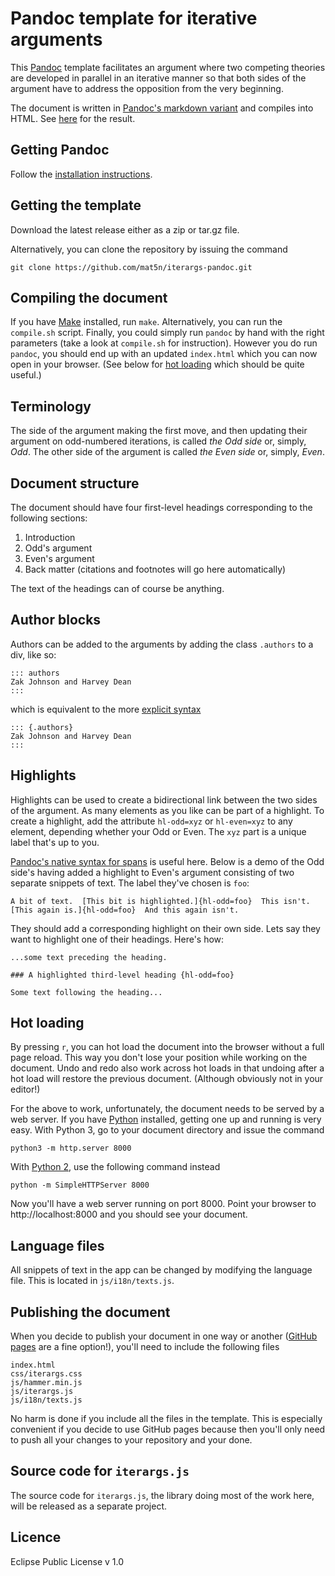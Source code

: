 
# Pandoc template for iterative arguments

This [Pandoc][pd-org] template facilitates an argument where two
competing theories are developed in parallel in an iterative manner so
that both sides of the argument have to address the opposition from
the very beginning.

The document is written in [Pandoc's markdown variant][pd-md] and
compiles into HTML.  See [here][res] for the result.

[pd-org]: http://pandoc.org 
[pd-md]: https://pandoc.org/MANUAL.html#pandocs-markdown
[res]: http://mat5n.github.io/iterargs-pandoc/

## Getting Pandoc

Follow the [installation instructions][pd-inst].

[pd-inst]: https://pandoc.org/installing.html

## Getting the template

Download the latest release either as a zip or tar.gz file.

Alternatively, you can clone the repository by issuing the command

```
git clone https://github.com/mat5n/iterargs-pandoc.git
```

## Compiling the document

If you have [Make][make] installed, run `make`.  Alternatively, you
can run the `compile.sh` script.  Finally, you could simply run
`pandoc` by hand with the right parameters (take a look at
`compile.sh` for instruction).  However you do run `pandoc`, you
should end up with an updated `index.html` which you can now open in
your browser.  (See below for [hot loading](#hot-loading) which should
be quite useful.)

[make]: https://www.gnu.org/software/make/

## Terminology 

The side of the argument making the first move, and then updating
their argument on odd-numbered iterations, is called *the Odd side*
or, simply, *Odd*.  The other side of the argument is called *the Even
side* or, simply, *Even*.

## Document structure

The document should have four first-level headings corresponding to
the following sections:

1. Introduction
2. Odd's argument
3. Even's argument
4. Back matter (citations and footnotes will go here automatically)

The text of the headings can of course be anything.

## Author blocks

Authors can be added to the arguments by adding the class `.authors`
to a div, like so:

```
::: authors
Zak Johnson and Harvey Dean
::: 
```

which is equivalent to the more [explicit syntax][pd-divs]

```
::: {.authors}
Zak Johnson and Harvey Dean
::: 
```

[pd-divs]: https://pandoc.org/MANUAL.html#divs-and-spans

## Highlights

Highlights can be used to create a bidirectional link between the two
sides of the argument.  As many elements as you like can be part of a
highlight.  To create a highlight, add the attribute `hl-odd=xyz` or
`hl-even=xyz` to any element, depending whether your Odd or Even.  The
`xyz` part is a unique label that's up to you.

[Pandoc's native syntax for spans][pd-divs] is useful here.  Below is
a demo of the Odd side's having added a highlight to Even's argument
consisting of two separate snippets of text.  The label they've chosen
is `foo`:

```
A bit of text.  [This bit is highlighted.]{hl-odd=foo}  This isn't.
[This again is.]{hl-odd=foo}  And this again isn't.
```

They should add a corresponding highlight on their own side.  Lets say
they want to highlight one of their headings.  Here's how:

```
...some text preceding the heading.

### A highlighted third-level heading {hl-odd=foo}

Some text following the heading...
```

## Hot loading

By pressing `r`, you can hot load the document into the browser
without a full page reload.  This way you don't lose your position
while working on the document.  Undo and redo also work across hot
loads in that undoing after a hot load will restore the previous
document.  (Although obviously not in your editor!)

For the above to work, unfortunately, the document needs to be served
by a web server.  If you have [Python][py-inst] installed, getting one
up and running is very easy.  With Python 3, go to your document
directory and issue the command

```
python3 -m http.server 8000
```

With [Python 2][py-2or3], use the following command instead

```
python -m SimpleHTTPServer 8000
```

Now you'll have a web server running on port 8000.  Point your browser
to http://localhost:8000 and you should see your document.

[py-inst]: https://www.python.org/downloads/
[py-2or3]: https://wiki.python.org/moin/Python2orPython3

## Language files

All snippets of text in the app can be changed by modifying the
language file.  This is located in `js/i18n/texts.js`.

## Publishing the document

When you decide to publish your document in one way or another
([GitHub pages][gh-pgs] are a fine option!), you'll need to include
the following files

```
index.html
css/iterargs.css
js/hammer.min.js
js/iterargs.js
js/i18n/texts.js
```

No harm is done if you include all the files in the template.  This is
especially convenient if you decide to use GitHub pages because then
you'll only need to push all your changes to your repository and your
done.

[gh-pgs]: https://pages.github.com

## Source code for `iterargs.js`

The source code for `iterargs.js`, the library doing most of the work
here, will be released as a separate project.

## Licence

Eclipse Public License v 1.0
